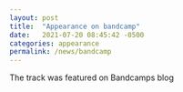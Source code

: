 ```yaml
---
layout: post
title:  "Appearance on bandcamp"
date:   2021-07-20 08:45:42 -0500
categories: appearance
permalink: /news/bandcamp
---
```


The track was featured on Bandcamps blog